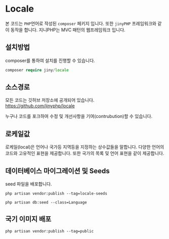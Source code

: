 # Locale
본 코드는 `PHP`언어로 작성된 `composer` 페키지 입니다. 또한 `jinyPHP` 프레임워크와 같이 동작을 합니다.
지니PHP는 MVC 패턴의 웹프레임워크 입니다.


## 설치방법
composer를 통하여 설치를 진행할 수 있습니다.

```php
composer require jiny/locale
```


## 소스경로
모든 코드는 깃허브 저장소에 공개되어 있습니다.
https://github.com/jinyphp/locale

누구나 코드를 포크하여 수정 및 개선사항을 기여(contrubution)할 수 있습니다.

## 로케일값
로케일(local)은 언어나 국가등 지역등을 지정하는 상수값들을 말합니다.
다양한 언어의 코드와 고유적인 표현을 제공합니다. 또한 국가의 목록 및 언어 표현을 같이 제공합니다.


## 데이터베이스 마이그레이션 및 Seeds

seed 파일을 배포합니다.
```
php artisan vendor:publish --tag=locale-seeds

php artisan db:seed --class=Language
```


## 국기 이미지 배포

```
php artisan vendor:publish --tag=public
```
